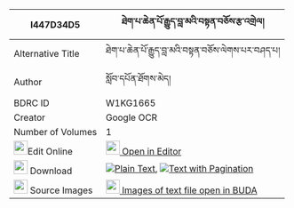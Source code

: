 |I447D34D5|ཐེག་པ་ཆེན་པོ་རྒྱུད་བླ་མའི་བསྟན་བཅོས་རྩ་འགྲེལ། 
| --- | --- 
|Alternative Title |ཐེག་པ་ཆེན་པོ་རྒྱུད་བླ་མའི་བསྟན་བཅོས་ལེགས་པར་བཤད་པ།
|Author| སློབ་དཔོན་ཐོགས་མེད།
|BDRC ID | W1KG1665
|Creator | Google OCR
|Number of Volumes| 1
|<img width="25" src="https://img.icons8.com/color/25/000000/edit-property.png">Edit Online| [<img width="25" src="https://avatars.githubusercontent.com/u/45091458?s=200&v=4"> Open in Editor](http://editor.openpecha.org/I447D34D5)
|<img width="25" src="https://img.icons8.com/fluent/48/000000/download-2.png"/>  Download | [![](https://img.icons8.com/color/20/000000/txt.png)Plain Text](https://github.com/Openpecha/I447D34D5/releases/download/v1/tekpa_chenpo_gyulama_i_tencho__plain_I447D34D5.zip), [![](https://img.icons8.com/color/20/000000/txt.png)Text with Pagination](https://github.com/Openpecha/I447D34D5/releases/download/v1/tekpa_chenpo_gyulama_i_tencho__pages_I447D34D5.zip)
|<img width="25" src="https://img.icons8.com/plasticine/100/000000/pictures-folder.png"/>  Source Images | [<img width="25" src="https://library.bdrc.io/icons/BUDA-small.svg"> Images of text file open in BUDA](https://library.bdrc.io/show/bdr:W1KG1665)